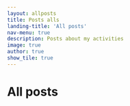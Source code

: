 ```yaml
---
layout: allposts
title: Posts alls
landing-title: 'All posts'
nav-menu: true
description: Posts about my activities
image: true
author: true
show_tile: true
---
```


<h1>All posts</h1>
